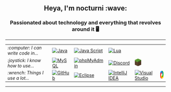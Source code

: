 <h2 align="center">Heya, I'm nocturni :wave:</h2>
<h3 align="center">Passionated about technology and everything that revolves around it 🖥️</h3>

<hr />

<table>
    <tr>
        <td><em>:computer: I can write code in...</em></td>
        <td>
            <a title="Java" href="https://github.com/nocturni?tab=repositories&language=java">
                <img alt="Java" height="24px" src="https://raw.githubusercontent.com/nocturni/nocturni/master/icons/java.svg" />
            </a>
        </td>
        <td>
            <a title="JavaScript" href="https://github.com/nocturni?tab=repositories&language=javascript">
                <img alt="Java Script" height="24px" src="https://raw.githubusercontent.com/nocturni/nocturni/master/icons/javascript.svg" />
            </a>
        </td>
        <td>
            <a title="Lua" href="https://github.com/nocturni?tab=repositories&language=lua">
                <img alt="Lua" height="24px" src="https://raw.githubusercontent.com/nocturni/nocturni/master/icons/lua.svg" />
            </a>
        </td>
    </tr>
    <tr>
        <td><em>:joystick: I know how to use...</em></td>
        <td>
            <a title="MySQL" href="https://www.mysql.com/">
                <img alt="MySQL" height="24px" src="https://raw.githubusercontent.com/nocturni/nocturni/master/icons/mysql.svg" />
            </a>
        </td>
        <td>
            <a title="phpMyAdmin" href="https://www.phpmyadmin.net/">
                <img alt="phpMyAdmin" height="24px" src="https://raw.githubusercontent.com/nocturni/nocturni/master/icons/php.svg" />
            </a>
        </td>
        <td>
            <a title="Discord" href="https://discord.com/">
                <img alt="Discord" height="24px" src="https://raw.githubusercontent.com/nocturni/nocturni/master/icons/discord.svg" />
            </a>
        </td>
        <td>
            <a title="Minecraft Servers" href="https://www.minecraft.net/en-us/">
                <img alt="Minecraft Servers" height="24px" src="https://raw.githubusercontent.com/nocturni/nocturni/master/icons/minecraft.svg" />
            </a>
    </tr>
    <tr>
        <td><em>:wrench: Things I use a lot...</em></td>
        <td>
            <a title="GitHub" href="https://github.com/">
                <img alt="GitHub" height="24px" src="https://raw.githubusercontent.com/nocturni/nocturni/master/icons/github.svg" />
            </a>
        </td>
        <td>
            <a title="Eclipse IDE" href="https://www.eclipse.org/">
                <img alt="Eclipse" height="24px" src="https://raw.githubusercontent.com/nocturni/nocturni/master/icons/eclipse.svg" />
            </a>
        </td>
        <td>
            <a title="IntelliJ IDEA" href="https://www.jetbrains.com/idea/">
                <img alt="IntelliJ IDEA" height="24px" src="https://raw.githubusercontent.com/nocturni/nocturni/master/icons/intellijidea.svg" />
            </a>
        </td>
        <td>
            <a title="Visual Studio" href="https://visualstudio.microsoft.com/">
                <img alt="Visual Studio" height="24px" src="https://raw.githubusercontent.com/nocturni/nocturni/master/icons/visualstudio.svg" />
            </a>
        </td>
        <td>
            <a title="ShareX" href="https://getsharex.com/">
                <img alt="ShareX" height="24px" src="https://raw.githubusercontent.com/nocturni/nocturni/master/icons/sharex.svg" />
            </a>
        </td>
    </tr>
</table>

<hr />
